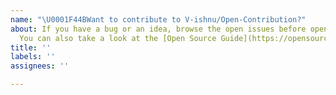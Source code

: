 ```yaml
---
name: "\U0001F44BWant to contribute to V-ishnu/Open-Contribution?"
about: If you have a bug or an idea, browse the open issues before opening a new one.
  You can also take a look at the [Open Source Guide](https://opensource.guide/).
title: ''
labels: ''
assignees: ''

---
```



